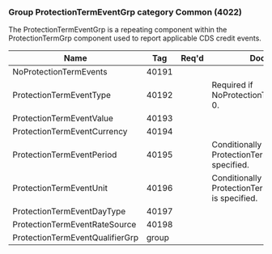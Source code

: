 ### Group ProtectionTermEventGrp category Common (4022)

The ProtectionTermEventGrp is a repeating component within the ProtectionTermGrp component used to report applicable CDS credit events.

| Name                            | Tag   | Req'd | Documentation                                                              |
|---------------------------------|-------|----------|----------------------------------------------------------------------------|
| NoProtectionTermEvents          | 40191 |       |                                                                            |
| ProtectionTermEventType         | 40192 |       | Required if NoProtectionTermEvents(40191) > 0.                             |
| ProtectionTermEventValue        | 40193 |       |                                                                            |
| ProtectionTermEventCurrency     | 40194 |       |                                                                            |
| ProtectionTermEventPeriod       | 40195 |       | Conditionally required when ProtectionTermEventUnit(40196) is specified.   |
| ProtectionTermEventUnit         | 40196 |       | Conditionally required when ProtectionTermEventPeriod(40195) is specified. |
| ProtectionTermEventDayType      | 40197 |       |                                                                            |
| ProtectionTermEventRateSource   | 40198 |       |                                                                            |
| ProtectionTermEventQualifierGrp | group |       |                                                                            |

